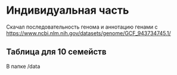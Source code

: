 # Индивидуальная часть

Скачал последовательность генома и аннотацию генами с https://www.ncbi.nlm.nih.gov/datasets/genome/GCF_943734745.1/

## Таблица для 10 семейств

В папке /data



